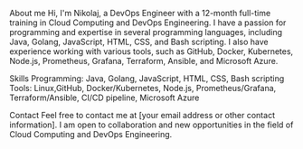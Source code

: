 About me
Hi, I'm Nikolaj, a DevOps Engineer with a 12-month full-time training in Cloud Computing and DevOps Engineering. 
I have a passion for programming and expertise in several programming languages, including Java, Golang, JavaScript, HTML, CSS, and Bash scripting.
I also have experience working with various tools, such as GitHub, Docker, Kubernetes, Node.js, Prometheus, Grafana, Terraform, Ansible, and Microsoft Azure.

Skills
Programming: Java, Golang, JavaScript, HTML, CSS, Bash scripting
Tools: Linux,GitHub, Docker/Kubernetes, Node.js, Prometheus/Grafana, Terraform/Ansible, CI/CD pipeline, Microsoft Azure

Contact
Feel free to contact me at [your email address or other contact information]. I am open to collaboration and new opportunities in the field of Cloud Computing and DevOps Engineering.
